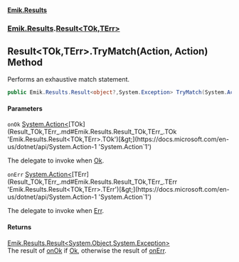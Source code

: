 #### [Emik.Results](index.md 'index')
### [Emik.Results](Emik.Results.md 'Emik.Results').[Result&lt;TOk,TErr&gt;](Result_TOk,TErr_.md 'Emik.Results.Result<TOk,TErr>')

## Result<TOk,TErr>.TryMatch(Action<TOk>, Action<TErr>) Method

Performs an exhaustive match statement.

```csharp
public Emik.Results.Result<object?,System.Exception> TryMatch(System.Action<TOk> onOk, System.Action<TErr> onErr);
```
#### Parameters

<a name='Emik.Results.Result_TOk,TErr_.TryMatch(System.Action_TOk_,System.Action_TErr_).onOk'></a>

`onOk` [System.Action&lt;](https://docs.microsoft.com/en-us/dotnet/api/System.Action-1 'System.Action`1')[TOk](Result_TOk,TErr_.md#Emik.Results.Result_TOk,TErr_.TOk 'Emik.Results.Result<TOk,TErr>.TOk')[&gt;](https://docs.microsoft.com/en-us/dotnet/api/System.Action-1 'System.Action`1')

The delegate to invoke when [Ok](Result_TOk,TErr_.Ok.md 'Emik.Results.Result<TOk,TErr>.Ok').

<a name='Emik.Results.Result_TOk,TErr_.TryMatch(System.Action_TOk_,System.Action_TErr_).onErr'></a>

`onErr` [System.Action&lt;](https://docs.microsoft.com/en-us/dotnet/api/System.Action-1 'System.Action`1')[TErr](Result_TOk,TErr_.md#Emik.Results.Result_TOk,TErr_.TErr 'Emik.Results.Result<TOk,TErr>.TErr')[&gt;](https://docs.microsoft.com/en-us/dotnet/api/System.Action-1 'System.Action`1')

The delegate to invoke when [Err](Result_TOk,TErr_.Err.md 'Emik.Results.Result<TOk,TErr>.Err').

#### Returns
[Emik.Results.Result&lt;](Result_TOk,TErr_.md 'Emik.Results.Result<TOk,TErr>')[System.Object](https://docs.microsoft.com/en-us/dotnet/api/System.Object 'System.Object')[,](Result_TOk,TErr_.md 'Emik.Results.Result<TOk,TErr>')[System.Exception](https://docs.microsoft.com/en-us/dotnet/api/System.Exception 'System.Exception')[&gt;](Result_TOk,TErr_.md 'Emik.Results.Result<TOk,TErr>')  
The result of [onOk](Result_TOk,TErr_.TryMatch.qGy/0E5eQ3TXE+JjPJIlUA.md#Emik.Results.Result_TOk,TErr_.TryMatch(System.Action_TOk_,System.Action_TErr_).onOk 'Emik.Results.Result<TOk,TErr>.TryMatch(System.Action<TOk>, System.Action<TErr>).onOk') if [Ok](Result_TOk,TErr_.Ok.md 'Emik.Results.Result<TOk,TErr>.Ok'), otherwise the result of [onErr](Result_TOk,TErr_.TryMatch.qGy/0E5eQ3TXE+JjPJIlUA.md#Emik.Results.Result_TOk,TErr_.TryMatch(System.Action_TOk_,System.Action_TErr_).onErr 'Emik.Results.Result<TOk,TErr>.TryMatch(System.Action<TOk>, System.Action<TErr>).onErr').